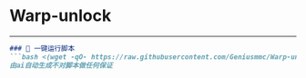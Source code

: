 # Warp-unlock
---
```markdown
### 🚀 一键运行脚本
```bash <(wget -qO- https://raw.githubusercontent.com/Geniusmmc/Warp-unlock/main/warp_manager.sh)
由ai自动生成不对脚本做任何保证
